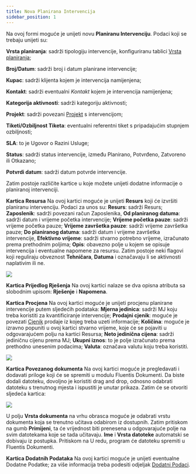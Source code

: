 ```yaml
---
title: Nova Planirana Intervencija
sidebar_position: 1
---
```



Na ovoj formi moguće je unijeti novu **Planiranu Intervenciju**. 
Podaci koji se trebaju unijeti su:

**Vrsta planiranja**: sadrži tipologiju intervencije, konfiguriranu tablici [Vrsta planiranja](/docs/configurations/tables/project-management/planned-type/);

**Broj/Datum**: sadrži broj i datum planirane intervencije;

**Kupac**: sadrži klijenta kojem je intervencija namijenjena;

**Kontakt**: sadrži eventualni *Kontakt* kojem je intervencija namijenjena;

**Kategorija aktivnosti**: sadrži kategoriju aktivnosti;

**Projekt**: sadrži povezani [Projekt](/docs/project-management/projects/search-projects-intro/) s intervencijom;

**Tiketi/Ozbiljnost Tiketa**: eventualni referentni tiket s pripadajućim stupnjem ozbiljnosti;

**SLA**: to je Ugovor o Razini Usluge;

**Status**: sadrži status intervencije, između Planirano, Potvrđeno, Zatvoreno ili Otkazano;

**Potvrdi datum**: sadrži datum potvrde intervencije.

 

Zatim postoje različite kartice u koje možete unijeti dodatne informacije o planiranoj intervenciji.

**Kartica Resursa**
Na ovoj kartici moguće je unijeti **Resurs** koji će izvršiti planiranu intervenciju. Podaci za unos su:
**Resurs**: sadrži Resurs;
**Zaposlenik**: sadrži povezani račun Zaposlenika, 
**Od planiranog datuma**: sadrži datum i vrijeme početka intervencije;
**Vrijeme početka pauze**: sadrži vrijeme početka pauze;
**Vrijeme završetka pauze**: sadrži vrijeme završetka pauze;
**Do planiranog datuma**: sadrži datum i vrijeme završetka intervencije,
**Efektivno vrijeme**: sadrži stvarno potrebno vrijeme, izračunato prema prethodnim poljima;
**Opis**: obavezno polje u kojem se opisuje intervencija i eventualne napomene za resursu.
Zatim postoje neki flagovi koji reguliraju obveznost **Tehničara**, **Datuma** i označavaju li se aktivnosti naplativim ili ne.

![](/img/hr-HR/project-management/planned-intervention/resource.png)

**Kartica Prijedlog Rješenja**
Na ovoj kartici nalaze se dva opisna atributa sa slobodnim upisom: **Rješenje** i **Napomena**.

**Kartica Procjena**
Na ovoj kartici moguće je unijeti procjenu planirane intervencije putem sljedećih podataka: 
**Mjerna jedinica**: sadrži MJ koju treba koristiti za kvantificiranje intervencije; 
**Prodajni cjenik**: moguće je povezati [Cjenik](/docs/sales/sales-price-list/insert-sales-price-list/) prodaje iz kojeg treba uzeti informacije;
**Količina**: moguće je izravno popuniti u ovoj kartici stvarno vrijeme, koje će se pojaviti u odgovarajućem polju na kartici Resursa; 
**Neto jedinična cijena**: sadrži jediničnu cijenu prema MJ; 
**Ukupni iznos**: to je polje izračunato prema prethodno unesenim podacima; 
**Valuta**: označava valutu koju treba koristiti. 

![](/img/it-it/project-management/planned-intervention/stima.png)

**Kartica Povezanog dokumenta**
Na ovoj kartici moguće je pregledavati i dodavati priloge koji će se spremiti u modulu Fluentis Dokumenti. Da biste dodali datoteku, dovoljno je koristiti drag and drop, odnosno odabrati datoteku s trenutnog mjesta i ispustiti je unutar prikaza. 
Zatim će se otvoriti sljedeća kartica:

![](/img/it-it/project-management/planned-intervention/document.png)

U polju **Vrsta dokumenta** na vrhu obrasca moguće je odabrati vrstu dokumenta koja se trenutno učitava odabirom iz dostupnih. 
Zatim pritiskom na gumb **Primijeni**, ta će vrijednost biti prenesena u odgovarajuće polje na svim datotekama koje se tada učitavaju. **Ime** i **Vrsta datoteke** automatski se dobivaju iz postupka. 
Pritiskom na U redu, program će datoteku spremiti u Fluentis Dokumenti.

**Kartica Dodatnih Podataka** 
Na ovoj kartici moguće je unijeti eventualne Dodatne Podatke; za više informacija treba podesiti odjeljak [Dodatni Podaci](/docs/configurations/utility/extra-data/extradata/search-extradata/).

